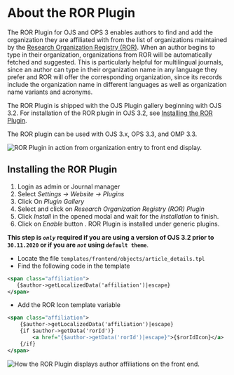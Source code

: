# About the ROR Plugin

The ROR Plugin for OJS and OPS 3 enables authors to find and add the organization they are affiliated with from the list of organizations maintained by the [Research Organization Registry (ROR)](https://ror.org). When an author begins to type in their organization, organizations from ROR will be automatically fetched and suggested. This is particularly helpful for multilingual journals, since an author can type in their organization name in any language they prefer and ROR will offer the corresponding organization, since its records include the organization name in different languages as well as organization name variants and acronyms. 

The ROR Plugin is shipped with the OJS Plugin gallery beginning with OJS 3.2. For installation of the ROR plugin in OJS 3.2, see [Installing the ROR Plugin](#installing-the-ror-plugin). 

The ROR plugin can be used with OJS 3.x, OPS 3.3, and OMP 3.3.

![ROR Plugin in action from organization entry to front end display.](assets/ror-plugin.gif)

## Installing the ROR Plugin

 1. Login as admin or Journal manager
 1. Select _Settings -> Website -> Plugins_
 1. Click On _Plugin Gallery_
 1. Select and click on _Research Organization Registry (ROR) Plugin_
 1. Click _Install_ in the opened modal and wait for the _installation_ to finish.
 1.  Click on _Enable_ button . ROR Plugin is installed under generic plugins.

**This step is _`only`_ required if you are using a version of OJS 3.2 prior to `30.11.2020` or if you are _`not`_ using `default theme`**.

 *  Locate the file `templates/frontend/objects/article_details.tpl`
 *   Find the following code in the template
 ```xml
<span class="affiliation">
    {$author->getLocalizedData('affiliation')|escape}
</span>
```
*  Add the ROR Icon template variable
```xml
<span class="affiliation">
    {$author->getLocalizedData('affiliation')|escape}
    {if $author->getData('rorId')}
        <a href="{$author->getData('rorId')|escape}">{$rorIdIcon}</a>
    {/if}
</span>
```

![How the ROR Plugin displays author affiliations on the front end.](assets/ror-display.png)

